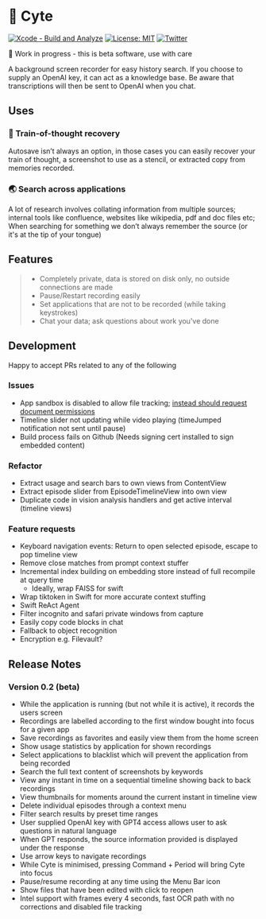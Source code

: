 # 🧐 Cyte

[![Xcode - Build and Analyze](https://github.com/shaunnarayan/cytev2/actions/workflows/swift-xcode.yml/badge.svg)](https://github.com/shaunnarayan/cytev2/actions/workflows/swift-xcode.yml)
[![License: MIT](https://img.shields.io/badge/License-MIT-yellow.svg)](https://opensource.org/licenses/MIT) 
[![Twitter](https://img.shields.io/twitter/url/https/twitter.com/cataddict42.svg?style=social&label=%20%40CatAddict42)](https://twitter.com/cataddict42)

🚧 Work in progress - this is beta software, use with care

A background screen recorder for easy history search. 
If you choose to supply an OpenAI key, it can act as a knowledge base. Be aware that transcriptions will then be sent to OpenAI when you chat.

## Uses

### 🧠 Train-of-thought recovery

Autosave isn’t always an option, in those cases you can easily recover your train of thought, a screenshot to use as a stencil, or extracted copy from memories recorded.

### 🌏 Search across applications

A lot of research involves collating information from multiple sources; internal tools like confluence, websites like wikipedia, pdf and doc files etc; When searching for something we don’t always remember the source (or it's at the tip of your tongue)

## Features

> - Completely private, data is stored on disk only, no outside connections are made
> - Pause/Restart recording easily
> - Set applications that are not to be recorded (while taking keystrokes)
> - Chat your data; ask questions about work you've done

## Development

Happy to accept PRs related to any of the following

### Issues

- App sandbox is disabled to allow file tracking; [instead should request document permissions](https://stackoverflow.com/a/70972475)
- Timeline slider not updating while video playing (timeJumped notification not sent until pause)
- Build process fails on Github (Needs signing cert installed to sign embedded content)

### Refactor

- Extract usage and search bars to own views from ContentView
- Extract episode slider from EpisodeTimelineView into own view
- Duplicate code in vision analysis handlers and get active interval (timeline views)

### Feature requests
- Keyboard navigation events: Return to open selected episode, escape to pop timeline view
- Remove close matches from prompt context stuffer
- Incremental index building on embedding store instead of full recompile at query time
    * Ideally, wrap FAISS for swift
- Wrap tiktoken in Swift for more accurate context stuffing
- Swift ReAct Agent
- Filter incognito and safari private windows from capture
- Easily copy code blocks in chat
- Fallback to object recognition
- Encryption e.g. Filevault?


## Release Notes
### Version 0.2 (beta)
- While the application is running (but not while it is active), it records the users screen
- Recordings are labelled according to the first window bought into focus for a given app
- Save recordings as favorites and easily view them from the home screen
- Show usage statistics by application for shown recordings
- Select applications to blacklist which will prevent the application from being recorded
- Search the full text content of screenshots by keywords
- View any instant in time on a sequential timeline showing back to back recordings
- View thumbnails for moments around the current instant in timeline view
- Delete individual episodes through a context menu
- Filter search results by preset time ranges
- User supplied OpenAI key with GPT4 access allows user to ask questions in natural language
- When GPT responds, the source information provided is displayed under the response
- Use arrow keys to navigate recordings
- While Cyte is minimised, pressing Command + Period will bring Cyte into focus
- Pause/resume recording at any time using the Menu Bar icon
- Show files that have been edited with click to reopen
- Intel support with frames every 4 seconds, fast OCR path with no corrections and disabled file tracking